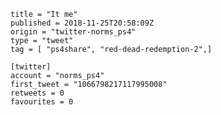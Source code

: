 ```
title = "It me"
published = 2018-11-25T20:58:09Z
origin = "twitter-norms_ps4"
type = "tweet"
tag = [ "ps4share", "red-dead-redemption-2",]

[twitter]
account = "norms_ps4"
first_tweet = "1066798217117995008"
retweets = 0
favourites = 0
```

<p class='image'><img src='https://mnf.m17s.net/2018/11/25/Ds4HUqiXoAAjcko.jpg' alt=''></p>

